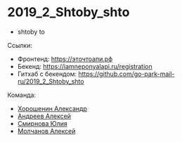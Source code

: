 # 2019_2_Shtoby_shto
* shtoby to


Ссылки:
* Фронтенд: https://эточтоапи.рф
* Бекенд: https://iamneponyalapi.ru/registration
* Гитхаб с бекендом: https://github.com/go-park-mail-ru/2019_2_Shtoby_shto

Команда:
* [Хорошенин Александр](https://github.com/aleksandrkhoroshenin)
* [Андреев Алексей](https://github.com/WeCodingNow)
* [Смирнова Юлия](https://github.com/yuliya-sm7)
* [Молчанов Алексей](https://github.com/Alexosis)
